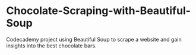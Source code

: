 # Chocolate-Scraping-with-Beautiful-Soup
Codecademy project using Beautiful Soup to scrape a website and gain insights into the best chocolate bars.
